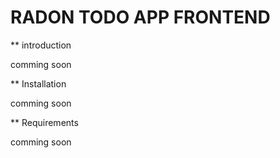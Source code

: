 RADON TODO APP FRONTEND
=================

** introduction

comming soon

** Installation

comming soon

** Requirements

comming soon
